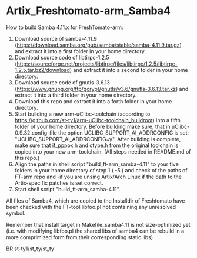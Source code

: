 # Artix_Freshtomato-arm_Samba4

How to build Samba 4.11.x for FreshTomato-arm:
1. Download source of samba-4.11.9 (https://download.samba.org/pub/samba/stable/samba-4.11.9.tar.gz) and extract it into a first folder in your home directory.
2. Download source code of libtirpc-1.2.5 (https://sourceforge.net/projects/libtirpc/files/libtirpc/1.2.5/libtirpc-1.2.5.tar.bz2/download) and extract it into a second folder in your home directory.
3. Download source code of gnutls-3.6.13 (https://www.gnupg.org/ftp/gcrypt/gnutls/v3.6/gnutls-3.6.13.tar.xz) and extract it into a third folder in your home directory.
4. Download this repo and extract it into a forth folder in your home directory.
5. Start building a new arm-uClibc-toolchain (according to https://github.com/st-ty1/arm-uClibc-toolchain_buildroot) into a fifth folder of your home directory. Before building make sure, that in uClibc-0.9.32.config-file the option UCLIBC_SUPPORT_AI_ADDRCONFIG is set: "UCLIBC_SUPPORT_AI_ADDRCONFIG=y". After building is complete, make sure that if_pppox.h and ctype.h from the original toolchain is copied into your new arm-toolchain. (All steps needed in README.md of this repo.)
6. Align the paths in shell script "build_ft-arm_samba-4.11" to your five folders in your home directory of step 1.) -5.) and check of the paths of FT-arm repo and -if you are unsing Artix/Arch Linux if the path to the Artix-specific patches is set correct. 
7. Start shell script "build_ft-arm_samba-4.11".
 
All files of Samba4, which are copied to the Installdir of Freshtomato have been checked with the FT-tool libfoo.pl not containing any unresolved symbol.

Remember that install target in Makefile_samba4.11 is not size-optimized yet (i.e. with modifying libfoo.pl the shared libs of samba4 can be rebuild in a more comprimized form from their corresponding static libs)

BR st-ty1/st_ty/st_ty
